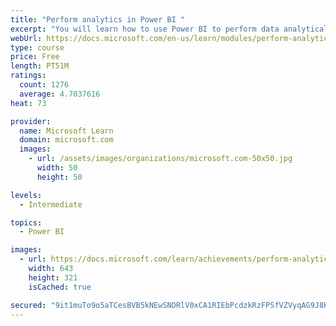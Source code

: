 ```yaml
---
title: "Perform analytics in Power BI "
excerpt: "You will learn how to use Power BI to perform data analytical functions, how to identify outliers in your data, how to group data together, and how to bin data for analysis. You will also learn how to perform time series analysis. Finally, you will work with advanced analytic features of Power BI, such as Quick Insights, AI Insights, and the Analyze feature."
webUrl: https://docs.microsoft.com/en-us/learn/modules/perform-analytics-power-bi/
type: course
price: Free
length: PT51M
ratings:
  count: 1276
  average: 4.7037616
heat: 73

provider:
  name: Microsoft Learn
  domain: microsoft.com
  images:
    - url: /assets/images/organizations/microsoft.com-50x50.jpg
      width: 50
      height: 50

levels:
  - Intermediate

topics:
  - Power BI

images:
  - url: https://docs.microsoft.com/learn/achievements/perform-analytics-power-bi-social.png
    width: 643
    height: 321
    isCached: true

secured: "9it1muTo9o5aTCesBVB5kNEwSNDRlV0xCA1RIEbPcdzkRzFPSfVZVyqAG9J8KtzxP1Gl+4KlWlZeRj4tTqv6trqICCYt9ON5xxVRoH3qB0rPh0QD6VKDZnXmwge2et5c5k9JvZhGcq8T/bDF/PpHciywTLw2SbK2/wHbq4PUgXKza8JmnS6c6nGKdxBtgyLbB+UD2mA3xFlfNRE29MZM+RQVStt1cEmioSx/O41Crbu7BzldDCMpvfqax5Jg5jkzLaaQblo4NJe+y4hktewzIfabtXIYONPXqeE5f+XfltIycq2JEofqBf+zoZsBgS107eAzOe4BUWkni7H0aXNb0wR++jN7gPRXU1KdOjxz7cU1CVE0AHhoKJkfs8NHwTDa012xjWDgeOatbt+o0cSH4oYF7fIl4vlyP9q/7k+Jxvw=;iw7/lZIA5+9p6tIvfr+ehg=="
---
```


